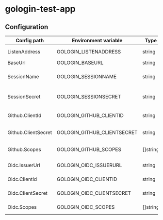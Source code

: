 # gologin-test-app

## Configuration

| Config path         | Environment variable        | Type     | Default                   | Description          |
|---------------------|-----------------------------|----------|---------------------------|----------------------|
| ListenAddress       | GOLOGIN_LISTENADDRESS       | string   | ":8080"                   | Listen address       |
| BaseUrl             | GOLOGIN_BASEURL             | string   | "http://127.0.0.1:8080/"  | Base URL             |
| SessionName         | GOLOGIN_SESSIONNAME         | string   | "gologin-test-app"        | Web session name     |
| SessionSecret       | GOLOGIN_SESSIONSECRET       | string   | "gologin-test-app-secret" | Web session secret   |
|                     |                             |          |                           |                      |
| Github.ClientId     | GOLOGIN_GITHUB_CLIENTID     | string   |                           | GitHub client ID     |
| Github.ClientSecret | GOLOGIN_GITHUB_CLIENTSECRET | string   |                           | GitHub client secret |
| Github.Scopes       | GOLOGIN_GITHUB_SCOPES       | []string |                           | GitHub scopes        |
|                     |                             |          |                           |                      |
| Oidc.IssuerUrl      | GOLOGIN_OIDC_ISSUERURL      | string   |                           | OIDC issuer URL      |
| Oidc.ClientId       | GOLOGIN_OIDC_CLIENTID       | string   |                           | OIDC client ID       |
| Oidc.ClientSecret   | GOLOGIN_OIDC_CLIENTSECRET   | string   |                           | OIDC client secret   |
| Oidc.Scopes         | GOLOGIN_OIDC_SCOPES         | []string |                           | OIDC scopes          |
